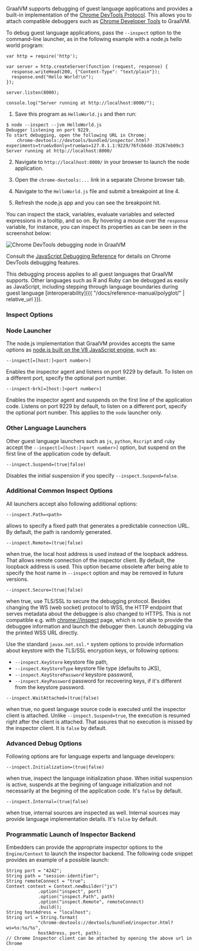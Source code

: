 GraalVM supports debugging of guest language applications and provides a
built-in implementation of
the [Chrome DevTools Protocol](https://chromedevtools.github.io/devtools-protocol/).
This allows you to attach compatible debuggers such as
[Chrome Developer Tools](https://developers.google.com/web/tools/chrome-devtools/)
to GraalVM.

To debug guest language applications, pass the `--inspect` option to the
command-line launcher, as in the following
example with a node.js hello world program:

```
var http = require('http');

var server = http.createServer(function (request, response) {
  response.writeHead(200, {"Content-Type": "text/plain"});
  response.end("Hello World!\n");
});

server.listen(8000);

console.log("Server running at http://localhost:8000/");
```

1. Save this program as `HelloWorld.js` and then run:

```
$ node --inspect --jvm HelloWorld.js
Debugger listening on port 9229.
To start debugging, open the following URL in Chrome:
    chrome-devtools://devtools/bundled/inspector.html?experiments=true&v8only=true&ws=127.0.1.1:9229/76fcb6dd-35267eb09c3
Server running at http://localhost:8000/
```

2. Navigate to `http://localhost:8000/` in your browser to launch the node application.

3. Open the `chrome-devtools:...` link in a separate Chrome browser tab.

4. Navigate to the `HelloWorld.js` file and submit a breakpoint at line 4.

5. Refresh the node.js app and you can see the breakpoint hit.

You can inspect the stack, variables, evaluate variables and selected expressions
in a tooltip, and so on. By hovering a mouse over the `response` variable, for
instance, you can inspect its properties as can be seen in the screenshot below:

![](/docs/img/ChromeInspector.png "Chrome DevTools debugging node in GraalVM")

Consult the
[JavaScript Debugging Reference](https://developers.google.com/web/tools/chrome-devtools/javascript/reference)
for details on Chrome DevTools debugging features.

This debugging process applies to all guest languages that GraalVM supports.
Other languages such as R and Ruby can be debugged as easily as JavaScript,
including stepping through language boundaries during guest language
[interoperability]({{ "/docs/reference-manual/polyglot/" | relative_url }}).

### Inspect Options

### Node Launcher
The node.js implementation that GraalVM provides accepts the same options as
[node.js built on the V8 JavaScript engine](https://nodejs.org/), such as:

```
--inspect[=[host:]<port number>]
```

Enables the inspector agent and listens on port 9229 by default. To listen on a
different port, specify the optional port number.

```
--inspect-brk[=[host:]<port number>]
```

Enables the inspector agent and suspends on the first line of the application
code. Listens on port 9229 by default, to listen on a different port, specify
the optional port number. This applies to the `node` launcher only.

### Other Language Launchers

Other guest language launchers such as `js`, `python`, `Rscript` and `ruby`
accept the `--inspect[=[host:]<port number>]` option, but suspend on the first line of
the application code by default.

```
--inspect.Suspend=(true|false)
```

Disables the initial suspension if you specify `--inspect.Suspend=false`.

### Additional Common Inspect Options
All launchers accept also following additional options:

```
--inspect.Path=<path>
```

allows to specify a fixed path that generates a predictable connection URL. By
default, the path is randomly generated.

```
--inspect.Remote=(true|false)
```

when true, the local host address is used instead of the loopback address. That
allows remote connection of the inspector client. By default, the loopback
address is used. This option became obsolete after being able to specify the host
name in `--inspect` option and may be removed in future versions.

```
--inspect.Secure=(true|false)
```

when true, use TLS/SSL to secure the debugging protocol. Besides changing the WS
(web socket) protocol to WSS, the HTTP endpoint that serves metadata about the debuggee
is also changed to HTTPS. This is not compatible e.g. with
[chrome://inspect](chrome://inspect) page, which is not able to provide the debuggee
information and launch the debugger then. Launch debugging via the printed WSS URL directly.

Use the standard `javax.net.ssl.*` system options to provide information about
keystore with the TLS/SSL encryption keys, or following options:
* `--inspect.KeyStore` keystore file path,
* `--inspect.KeyStoreType` keystore file type (defaults to JKS),
* `--inspect.KeyStorePassword` keystore password,
* `--inspect.KeyPassword` password for recovering keys, if it's different from the keystore password.

```
--inspect.WaitAttached=(true|false)
```

when true, no guest language source code is executed until the inspector client
is attached. Unlike `--inspect.Suspend=true`, the execution is resumed right
after the client is attached. That assures that no execution is missed by the
inspector client. It is `false` by default.

### Advanced Debug Options
Following options are for language experts and language developers:

```
--inspect.Initialization=(true|false)
```

when true, inspect the language initialization phase. When initial suspension is
active, suspends at the begining of language initialization and not necessarily
at the begining of the application code. It's `false` by default.

```
--inspect.Internal=(true|false)
```

when true, internal sources are inspected as well. Internal sources may provide
language implementation details. It's `false` by default.

### Programmatic Launch of Inspector Backend

Embedders can provide the appropriate inspector options to the `Engine/Context`
to launch the inspector backend. The following code snippet provides an example of
a possible launch:

```
String port = "4242";
String path = "session-identifier";
String remoteConnect = "true";
Context context = Context.newBuilder("js")
            .option("inspect", port)
            .option("inspect.Path", path)
            .option("inspect.Remote", remoteConnect)
            .build();
String hostAdress = "localhost";
String url = String.format(
            "chrome-devtools://devtools/bundled/inspector.html?ws=%s:%s/%s",
            hostAdress, port, path);
// Chrome Inspector client can be attached by opening the above url in Chrome
```
